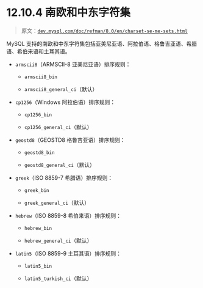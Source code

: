 # 12.10.4 南欧和中东字符集

> 原文：[`dev.mysql.com/doc/refman/8.0/en/charset-se-me-sets.html`](https://dev.mysql.com/doc/refman/8.0/en/charset-se-me-sets.html)

MySQL 支持的南欧和中东字符集包括亚美尼亚语、阿拉伯语、格鲁吉亚语、希腊语、希伯来语和土耳其语。

+   `armscii8`（ARMSCII-8 亚美尼亚语）排序规则：

    +   `armscii8_bin`

    +   `armscii8_general_ci`（默认）

+   `cp1256`（Windows 阿拉伯语）排序规则：

    +   `cp1256_bin`

    +   `cp1256_general_ci`（默认）

+   `geostd8`（GEOSTD8 格鲁吉亚语）排序规则：

    +   `geostd8_bin`

    +   `geostd8_general_ci`（默认）

+   `greek`（ISO 8859-7 希腊语）排序规则：

    +   `greek_bin`

    +   `greek_general_ci`（默认）

+   `hebrew`（ISO 8859-8 希伯来语）排序规则：

    +   `hebrew_bin`

    +   `hebrew_general_ci`（默认）

+   `latin5`（ISO 8859-9 土耳其语）排序规则：

    +   `latin5_bin`

    +   `latin5_turkish_ci`（默认）
